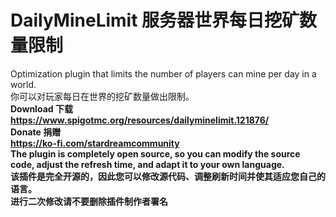 # DailyMineLimit 服务器世界每日挖矿数量限制
Optimization plugin that limits the number of players can mine per day in a world. <br>
你可以对玩家每日在世界的挖矿数量做出限制。<br>
<b>Download 下载<b> <br>
https://www.spigotmc.org/resources/dailyminelimit.121876/ <br>
<b>Donate 捐赠<b> <br>
https://ko-fi.com/stardreamcommunity <br>
The plugin is completely open source, so you can modify the source code, adjust the refresh time, and adapt it to your own language. <br>
该插件是完全开源的，因此您可以修改源代码、调整刷新时间并使其适应您自己的语言。 <br>
进行二次修改请不要删除插件制作者署名
